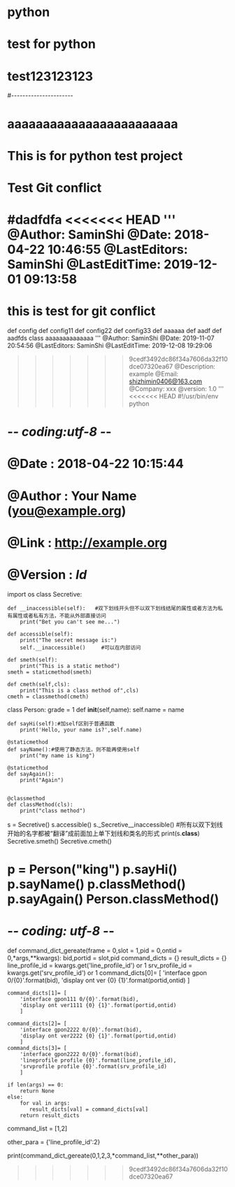 <!--
 * @Author: SaminShi
 * @Date: 2019-12-14 13:36:42
 * @LastEditors: SaminShi
 * @LastEditTime: 2019-12-15 09:48:06
 * @Description: example
 * @Email: shizhimin0406@163.com
 * @Company: xxx
 * @version: 1.0
 -->
# python
# test for python
# test123123123
#----------------------
# aaaaaaaaaaaaaaaaaaaaaaaa
# This is for python test project
# Test Git conflict
#dadfdfa
<<<<<<< HEAD
'''
@Author: SaminShi
@Date: 2018-04-22 10:46:55
@LastEditors: SaminShi
@LastEditTime: 2019-12-01 09:13:58
=======
# this is test for git conflict
def config
def config11
def config22
def config33
def aaaaaa
def aadf
def aadfds
class aaaaaaaaaaaaaa
'''
@Author: SaminShi
@Date: 2019-11-07 20:54:56
@LastEditors: SaminShi
@LastEditTime: 2019-12-08 19:29:06
>>>>>>> 9cedf3492dc86f34a7606da32f10dce07320ea67
@Description: example
@Email: shizhimin0406@163.com
@Company: xxx
@version: 1.0
'''
<<<<<<< HEAD
#!/usr/bin/env python
# -*- coding:utf-8 -*-
# @Date    : 2018-04-22 10:15:44
# @Author  : Your Name (you@example.org)
# @Link    : http://example.org
# @Version : $Id$

import os
class Secretive:

	def __inaccessible(self):   #双下划线开头但不以双下划线结尾的属性或者方法为私有属性或者私有方法，不能从外部直接访问
		print("Bet you can't see me...")

	def accessible(self):
		print("The secret message is:")
		self.__inaccessible()     #可以在内部访问

	def smeth(self):
		print("This is a static method")
	smeth = staticmethod(smeth)

	def cmeth(self,cls):
		print("This is a class method of",cls)
	cmeth = classmethod(cmeth)


class Person:
	grade = 1
	def __init__(self,name):
		self.name = name

	def sayHi(self):#加self区别于普通函数
		print('Hello, your name is?',self.name)

	@staticmethod
	def sayName():#使用了静态方法，则不能再使用self
		print("my name is king") 
		  
	@staticmethod
	def sayAgain():
		print("Again")


	@classmethod
	def classMethod(cls):
		print("class method")

s = Secretive()
s.accessible()
s._Secretive__inaccessible()     #所有以双下划线开始的名字都被“翻译”成前面加上单下划线和类名的形式
print(s.__class__)
Secretive.smeth()
Secretive.cmeth()


p = Person("king")
p.sayHi()
p.sayName()
p.classMethod()
p.sayAgain()
Person.classMethod()
=======
# -*- coding: utf-8 -*-

def command_dict_gereate(frame = 0,slot = 1,pid = 0,ontid = 0,*args,**kwargs):
    bid,portid = slot,pid
    command_dicts = {}
    result_dicts = {}
    line_profile_id = kwargs.get('line_profile_id') or 1
    srv_profile_id = kwargs.get('srv_profile_id') or 1
    command_dicts[0]= [
        'interface gpon 0/{0}'.format(bid),
        'display ont ver {0} {1}'.format(portid,ontid)
        ]

    command_dicts[1]= [
        'interface gpon111 0/{0}'.format(bid),
        'display ont ver1111 {0} {1}'.format(portid,ontid)
        ]
    
    command_dicts[2]= [
        'interface gpon2222 0/{0}'.format(bid),
        'display ont ver2222 {0} {1}'.format(portid,ontid)
        ]
    command_dicts[3]= [
        'interface gpon2222 0/{0}'.format(bid),
        'lineprofile profile {0}'.format(line_profile_id),
        'srvprofile profile {0}'.format(srv_profile_id)
        ]

    if len(args) == 0:
        return None
    else:
        for val in args:
           result_dicts[val] = command_dicts[val]
        return result_dicts

command_list = [1,2]

other_para = {'line_profile_id':2}

print(command_dict_gereate(0,1,2,3,*command_list,**other_para))
>>>>>>> 9cedf3492dc86f34a7606da32f10dce07320ea67
